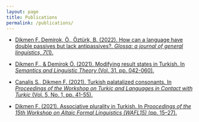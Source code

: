 ```yaml
---
layout: page
title: Publications
permalink: /publications/
---
```


- [Dikmen F. Demirok, Ö., Öztürk, B. (2022). How can a language have double passives but lack antipassives?. _Glossa: a journal of general linguistics, 7_(1).](https://www.glossa-journal.org/article/id/6553/) 

- [Dikmen F., & Demirok Ö. (2021). Modifying result states in Turkish. In _Semantics and Linguistic Theory_ (Vol. 31, pp. 042-060).](https://journals.linguisticsociety.org/proceedings/index.php/SALT/article/view/31.003)

- [Canalis S., Dikmen F. (2021). Turkish palatalized consonants. In _Proceedings of the Workshop on Turkic and Languages in Contact with Turkic_ (Vol. 5, No. 1, pp. 41-55).](https://journals.linguisticsociety.org/proceedings/index.php/tu/article/view/4781)

- [Dikmen F. (2021). Associative plurality in Turkish. In _Proocedings of the 15th Workshop on Altaic Formal Linguistics (WAFL15)_ (pp. 15–27).](https://furkandikmen.com/assets/publications/Associative_plurality_in_Turkish.pdf)
